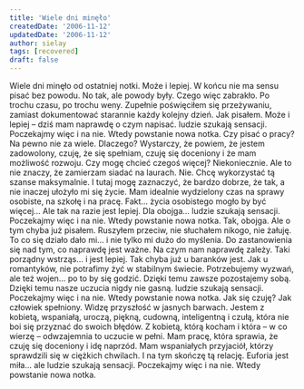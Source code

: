 ```yaml
---
title: 'Wiele dni minęło'
createdDate: '2006-11-12'
updatedDate: '2006-11-12'
author: sielay
tags: [recovered]
draft: false
---
```


Wiele dni minęło od ostatniej notki. Może i lepiej. W końcu nie ma sensu pisać bez powodu. No tak, ale powody były. Czego więc zabrakło. Po trochu czasu, po trochu weny. Zupełnie poświęciłem się przeżywaniu, zamiast dokumentować starannie każdy kolejny dzień. Jak pisałem. Może i lepiej – dziś mam naprawdę o czym napisać. ludzie szukają sensacji. Poczekajmy więc i na nie. Wtedy powstanie nowa notka. Czy pisać o pracy? Na pewno nie za wiele. Dlaczego? Wystarczy, że powiem, że jestem zadowolony, czuję, że się spełniam, czuję się doceniony i że mam możliwość rozwoju. Czy mogę chcieć czegoś więcej? Niekoniecznie. Ale to nie znaczy, że zamierzam siadać na laurach. Nie. Chcę wykorzystać tą szanse maksymalnie. I tutaj mogę zaznaczyć, że bardzo dobrze, że tak, a nie inaczej ułożyło mi się życie. Mam idealnie wydzielony czas na sprawy osobiste, na szkołę i na pracę. Fakt… życia osobistego mogło by być więcej… Ale tak na razie jest lepiej. Dla obojga… ludzie szukają sensacji. Poczekajmy więc i na nie. Wtedy powstanie nowa notka. Tak, obojga. Ale o tym chyba już pisałem. Ruszyłem przeciw, nie słuchałem nikogo, nie żałuję. To co się działo dało mi… i nie tylko mi dużo do myślenia. Do zastanowienia się nad tym, co naprawdę jest ważne. Na czym nam naprawdę zależy. Taki porządny wstrząs… i jest lepiej. Tak chyba już u baranków jest. Jak u romantyków, nie potrafimy żyć w stabilnym świecie. Potrzebujemy wyzwań, ale też wojen… po to by się godzić. Dzięki temu zawsze pozostajemy sobą. Dzięki temu nasze uczucia nigdy nie gasną. ludzie szukają sensacji. Poczekajmy więc i na nie. Wtedy powstanie nowa notka. Jak się czuję? Jak człowiek spełniony. Widzę przyszłość w jasnych barwach. Jestem z kobietą, wspaniałą, uroczą, piękną, cudowną, inteligentną i czułą, która nie boi się przyznać do swoich błędów. Z kobietą, którą kocham i która – w co wierzę – odwzajemnia to uczucie w pełni. Mam pracę, która sprawia, że czuję się doceniony i idę naprzód. Mam wspaniałych przyjaciół, którzy sprawdzili się w ciężkich chwilach. I na tym skończę tą relację. Euforia jest miła… ale ludzie szukają sensacji. Poczekajmy więc i na nie. Wtedy powstanie nowa notka.
